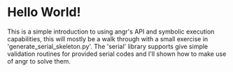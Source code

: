# Hello World!

This is a simple introduction to using angr's API and symbolic execution capabilities, this will mostly be a walk through with a small exercise in 'generate_serial_skeleton.py'. The 'serial' library supports give simple validation routines for provided serial codes and I'll shown how to make use of angr to solve them. 
